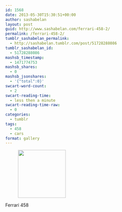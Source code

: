 ```yaml
---
id: 1568
date: 2013-05-30T15:30:51+00:00
author: sashabelan
layout: post
guid: http://www.sashabelan.com/ferrari-458-2/
permalink: /ferrari-458-2/
tumblr_sashabelan_permalink:
  - http://sashabelan.tumblr.com/post/51728288086
tumblr_sashabelan_id:
  - 51728288086
mashsb_timestamp:
  - 1471774753
mashsb_shares:
  - 0
mashsb_jsonshares:
  - '{"total":0}'
swcart-word-count:
  - 2
swcart-reading-time:
  - less then a minute
swcart-reading-time-raw:
  - 0
categories:
  - tumblr
tags:
  - 458
  - cars
format: gallery
---
```

<div id='gallery-402' class='gallery galleryid-1568 gallery-columns-3 gallery-size-thumbnail'>
  <figure class='gallery-item'> 
  
  <div class='gallery-icon landscape'>
    <a href='http://www.sashabelan.ru/ferrari-458-2/attachment/1569/'><img width="150" height="150" src="http://www.sashabelan.ru/wp-content/uploads/2013/05/tumblr_mnmb3fwvbo1qarj97o1_500-150x150.jpg" class="attachment-thumbnail size-thumbnail" alt="" /></a>
  </div></figure>
</div>

Ferrari 458
